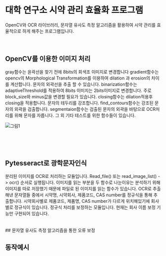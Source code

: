 # 대학 연구소 시약 관리 효율화 프로그램
</hr>

OpenCV와 OCR 라이브러리, 문자열 유사도 측정 알고리즘을 활용하여 시약 관리를 효율적으로 하게 해주는 프로그램입니다.
<br><br><br>

## OpenCV를 이용한 이미지 처리
</hr>
gray함수는 윤곽선을 찾기 전에 8bits의 회색조 이미지로 변경합니다
gradient함수는 opencv의 Morphological Transformation를 이용하여 dilation 과 erosion의 차이를 계산합니다. 문자의 외곽선을 추출 할 수 있습니다.
binarization함수는 adaptiveThreshold를 적용하여 8bits 이미지는 2bits이미지로 변경합니다. 주로 block_size와 minus값을 변경할 필요가 있습니다.
closing함수는 dilation적용후 closing을 적용합니다. 문자의 테두리를 강조합니다.
find_contours함수는 강조된 문자의 외곽을 검출합니다.
segmentaion함수는   검출된 문자의 외곽을 바탕으로 OCR처리를 위해 문자를 자릅니다.
그 외 기타 테스트를 위한 함수들이 있습니다.

![그림1](https://user-images.githubusercontent.com/25981278/66192373-457bc680-e6cb-11e9-9221-46c128679a82.png)

<br><br><br>
## Pytesseract로 광학문자인식
</hr>
분리된 이미지를 OCR로 처리하는 모듈입니다.
Read_file() 또는   read_image_list() -> ocr() 순서로 실행됩니다.
이미지를 읽는 부분을 두 함수로 나눈이유는 분석하기 위해 이미지를 따로 저장했기 때문에 파일로 된 이미지를 읽는 함수가 있습니다.
OCR로 추출해낸   문자열들 중에서 시약명, 시약회사, 제품코드, CAS number를 정규식을 통해 추출합니다.
시약회사별로 제품코드, 제품명, CAS   number가 다르게 위치해있기에 회사별로 정규식이 있습니다.
정규식 처리를 보정하는 모듈입니다. 현재는 회사 이름 보정 기능만 구현되어 있습니다.
<br><br><br>
## 문자열 유사도 측정 알고리즘을 통한 오류 보정

## 동작예시 

